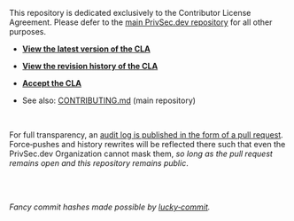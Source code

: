 This repository is dedicated exclusively to the Contributor License Agreement. Please defer to the [main PrivSec.dev repository](https://github.com/PrivSec-dev/privsec.dev) for all other purposes.

- [**View the latest version of the CLA**](https://github.com/PrivSec-dev/contributor-license-agreement/blob/main/Contributor%20License%20Agreement.md)

- [**View the revision history of the CLA**](https://github.com/PrivSec-dev/contributor-license-agreement/commits/main/Contributor%20License%20Agreement.md)

- [**Accept the CLA**](https://github.com/PrivSec-dev/contributor-license-agreement/issues/new?assignees=&labels=v1&template=Contributor+License+Agreement.yml&title=%5Bv1%5D+%3CYour+GitHub+Username%3E)

- See also: [CONTRIBUTING.md](https://github.com/PrivSec-dev/privsec.dev/blob/main/CONTRIBUTING.md) (main repository)

<br>

For full transparency, an [audit&nbsp;log is published in the form of a pull&nbsp;request](https://github.com/PrivSec-dev/contributor-license-agreement/pull/1). Force&#8209;pushes and history&nbsp;rewrites will be reflected there such that even the PrivSec.dev Organization cannot mask them, _so long as the pull&nbsp;request remains open and this repository remains public_.

<br><br>

_Fancy commit hashes made possible by [lucky&#8209;commit](https://github.com/not-an-aardvark/lucky-commit)._

